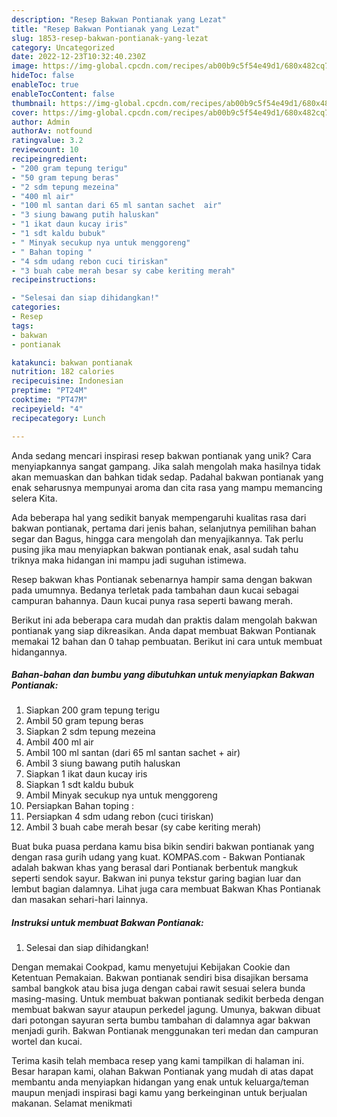 ```yaml
---
description: "Resep Bakwan Pontianak yang Lezat"
title: "Resep Bakwan Pontianak yang Lezat"
slug: 1853-resep-bakwan-pontianak-yang-lezat
category: Uncategorized
date: 2022-12-23T10:32:40.230Z
image: https://img-global.cpcdn.com/recipes/ab00b9c5f54e49d1/680x482cq70/bakwan-pontianak-foto-resep-utama.jpg
hideToc: false
enableToc: true
enableTocContent: false
thumbnail: https://img-global.cpcdn.com/recipes/ab00b9c5f54e49d1/680x482cq70/bakwan-pontianak-foto-resep-utama.jpg
cover: https://img-global.cpcdn.com/recipes/ab00b9c5f54e49d1/680x482cq70/bakwan-pontianak-foto-resep-utama.jpg
author: Admin
authorAv: notfound
ratingvalue: 3.2
reviewcount: 10
recipeingredient:
- "200 gram tepung terigu"
- "50 gram tepung beras"
- "2 sdm tepung mezeina"
- "400 ml air"
- "100 ml santan dari 65 ml santan sachet  air"
- "3 siung bawang putih haluskan"
- "1 ikat daun kucay iris"
- "1 sdt kaldu bubuk"
- " Minyak secukup nya untuk menggoreng"
- " Bahan toping "
- "4 sdm udang rebon cuci tiriskan"
- "3 buah cabe merah besar sy cabe keriting merah"
recipeinstructions:

- "Selesai dan siap dihidangkan!"
categories:
- Resep
tags:
- bakwan
- pontianak

katakunci: bakwan pontianak 
nutrition: 182 calories
recipecuisine: Indonesian
preptime: "PT24M"
cooktime: "PT47M"
recipeyield: "4"
recipecategory: Lunch

---
```





Anda sedang mencari inspirasi resep bakwan pontianak yang unik? Cara menyiapkannya sangat gampang. Jika salah mengolah maka hasilnya tidak akan memuaskan dan bahkan tidak sedap. Padahal bakwan pontianak yang enak seharusnya mempunyai aroma dan cita rasa yang mampu memancing selera Kita.





Ada beberapa hal yang sedikit banyak mempengaruhi kualitas rasa dari bakwan pontianak, pertama dari jenis bahan, selanjutnya pemilihan bahan segar dan Bagus, hingga cara mengolah dan menyajikannya. Tak perlu pusing jika mau menyiapkan bakwan pontianak enak,      asal sudah tahu triknya maka hidangan ini mampu jadi suguhan istimewa.














Resep bakwan khas Pontianak sebenarnya hampir sama dengan bakwan pada umumnya. Bedanya terletak pada tambahan daun kucai sebagai campuran bahannya. Daun kucai punya rasa seperti bawang merah.






Berikut ini ada beberapa cara mudah dan praktis dalam mengolah bakwan pontianak yang siap dikreasikan. Anda dapat membuat Bakwan Pontianak memakai 12 bahan dan 0 tahap pembuatan. Berikut ini cara untuk membuat hidangannya.

<!--inarticleads1-->

##### Bahan-bahan dan bumbu yang dibutuhkan untuk menyiapkan Bakwan Pontianak:

1. Siapkan 200 gram tepung terigu
1. Ambil 50 gram tepung beras
1. Siapkan 2 sdm tepung mezeina
1. Ambil 400 ml air
1. Ambil 100 ml santan (dari 65 ml santan sachet + air)
1. Ambil 3 siung bawang putih haluskan
1. Siapkan 1 ikat daun kucay iris
1. Siapkan 1 sdt kaldu bubuk
1. Ambil  Minyak secukup nya untuk menggoreng
1. Persiapkan  Bahan toping :
1. Persiapkan 4 sdm udang rebon (cuci tiriskan)
1. Ambil 3 buah cabe merah besar (sy cabe keriting merah)


Buat buka puasa perdana kamu bisa bikin sendiri bakwan pontianak yang dengan rasa gurih udang yang kuat. KOMPAS.com - Bakwan Pontianak adalah bakwan khas yang berasal dari Pontianak berbentuk mangkuk seperti sendok sayur. Bakwan ini punya tekstur garing bagian luar dan lembut bagian dalamnya. Lihat juga cara membuat Bakwan Khas Pontianak dan masakan sehari-hari lainnya. 

<!--inarticleads2-->

##### Instruksi untuk membuat Bakwan Pontianak:


1. Selesai dan siap dihidangkan!

Dengan memakai Cookpad, kamu menyetujui Kebijakan Cookie dan Ketentuan Pemakaian. Bakwan pontianak sendiri bisa disajikan bersama sambal bangkok atau bisa juga dengan cabai rawit sesuai selera bunda masing-masing. Untuk membuat bakwan pontianak sedikit berbeda dengan membuat bakwan sayur ataupun perkedel jagung. Umunya, bakwan dibuat dari potongan sayuran serta bumbu tambahan di dalamnya agar bakwan menjadi gurih. Bakwan Pontianak menggunakan teri medan dan campuran wortel dan kucai. 

Terima kasih telah membaca resep yang kami tampilkan di halaman ini. Besar harapan kami, olahan Bakwan Pontianak yang mudah di atas dapat membantu anda menyiapkan hidangan yang enak untuk keluarga/teman maupun menjadi inspirasi bagi kamu yang berkeinginan untuk berjualan makanan. Selamat menikmati

